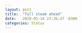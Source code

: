 ```yaml
---
layout: post
title:  "full steam ahead"
date:   2020-05-18 23:26:47 -0300
categories: Status
---
```


